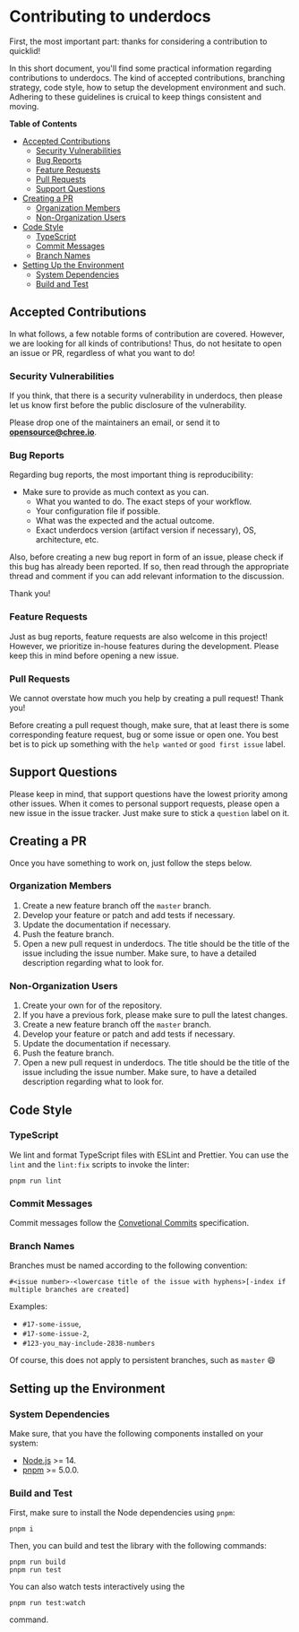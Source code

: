 # Contributing to underdocs

First, the most important part: thanks for considering a contribution to quicklid!

In this short document, you'll find some practical information regarding contributions to underdocs. The kind of accepted contributions, branching strategy, code style, how to setup the development environment and such. Adhering to these guidelines is cruical to keep things consistent and moving.

**Table of Contents**

  * [Accepted Contributions](#accepted-contributions)
    * [Security Vulnerabilities](#security-vulnerabilities)
    * [Bug Reports](#bug-reports)
    * [Feature Requests](#feature-requests)
    * [Pull Requests](#pull-requests)
    * [Support Questions](#support-questions)
  * [Creating a PR](#creating-a-pr)
    * [Organization Members](#organization-members)
    * [Non-Organization Users](#non-organization-users)
  * [Code Style](#code-style)
    * [TypeScript](#TypeScript)
    * [Commit Messages](#commit-messages)
    * [Branch Names](#branch-names)
  * [Setting Up the Environment](#setting-up-the-environment)
    * [System Dependencies](#system-dependencies)
    * [Build and Test](#build-and-test)

## Accepted Contributions

In what follows, a few notable forms of contribution are covered. However, we are looking for all kinds of contributions! Thus, do not hesitate to open an issue or PR, regardless of what you want to do!

### Security Vulnerabilities

If you think, that there is a security vulnerability in underdocs, then please let us know first before the public disclosure of the vulnerability.

Please drop one of the maintainers an email, or send it to **opensource@chree.io**.

### Bug Reports

Regarding bug reports, the most important thing is reproducibility:

  * Make sure to provide as much context as you can.
    * What you wanted to do. The exact steps of your workflow.
    * Your configuration file if possible.
    * What was the expected and the actual outcome.
    * Exact underdocs version (artifact version if necessary), OS, architecture, etc.

Also, before creating a new bug report in form of an issue, please check if this bug has already been reported. If so, then read through the appropriate thread and comment if you can add relevant information to the discussion.

Thank you!

### Feature Requests

Just as bug reports, feature requests are also welcome in this project! However, we prioritize in-house features during the development. Please keep this in mind before opening a new issue.

### Pull Requests

We cannot overstate how much you help by creating a pull request! Thank you!

Before creating a pull request though, make sure, that at least there is some corresponding feature request, bug or some issue or open one. You best bet is to pick up something with the `help wanted` or `good first issue` label.

## Support Questions

Please keep in mind, that support questions have the lowest priority among other issues. When it comes to personal support requests, please open a new issue in the issue tracker. Just make sure to stick a `question` label on it.

## Creating a PR

Once you have something to work on, just follow the steps below.

### Organization Members

  1. Create a new feature branch off the `master` branch.
  1. Develop your feature or patch and add tests if necessary.
  1. Update the documentation if necessary.
  1. Push the feature branch.
  1. Open a new pull request in underdocs. The title should be the title of the issue including the issue number. Make sure, to have a detailed description regarding what to look for.

### Non-Organization Users

  1. Create your own for of the repository.
  1. If you have a previous fork, please make sure to pull the latest changes.
  1. Create a new feature branch off the `master` branch.
  1. Develop your feature or patch and add tests if necessary.
  1. Update the documentation if necessary.
  1. Push the feature branch.
  1. Open a new pull request in underdocs. The title should be the title of the issue including the issue number. Make sure, to have a detailed description regarding what to look for.

## Code Style

### TypeScript

We lint and format TypeScript files with ESLint and Prettier. You can use the `lint` and the `lint:fix` scripts to invoke
the linter:

~~~~
pnpm run lint
~~~~

### Commit Messages

Commit messages follow the [Convetional Commits](https://www.conventionalcommits.org/en/v1.0.0/) specification.

### Branch Names

Branches must be named according to the following convention:

~~~~
#<issue number>-<lowercase title of the issue with hyphens>[-index if multiple branches are created]
~~~~

Examples:

  * `#17-some-issue`,
  * `#17-some-issue-2`,
  * `#123-you_may-include-2838-numbers`

Of course, this does not apply to persistent branches, such as `master` :smile:

## Setting up the Environment

### System Dependencies

Make sure, that you have the following components installed on your system:

  * [Node.js](https://nodejs.org) >= 14.
  * [pnpm](https://pnpm.js.org/) >= 5.0.0.

### Build and Test

First, make sure to install the Node dependencies using `pnpm`:

~~~~
pnpm i
~~~~

Then, you can build and test the library with the following commands:

~~~~
pnpm run build
pnpm run test
~~~~

You can also watch tests interactively using the

~~~~
pnpm run test:watch
~~~~

command.
